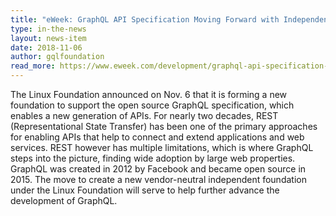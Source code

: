 ```yaml
---
title: "eWeek: GraphQL API Specification Moving Forward with Independent Foundation"
type: in-the-news
layout: news-item
date: 2018-11-06
author: gqlfoundation
read_more: https://www.eweek.com/development/graphql-api-specification-moving-forward-with-independent-foundation
---
```


The Linux Foundation announced on Nov. 6 that it is forming a new foundation to support the open source GraphQL specification, which enables a new generation of APIs. For nearly two decades, REST (Representational State Transfer) has been one of the primary approaches for enabling APIs that help to connect and extend applications and web services.  REST however has multiple limitations, which is where GraphQL steps into the picture, finding wide adoption by large web properties. GraphQL was created in 2012 by Facebook and became open source in 2015. The move to create a new vendor-neutral independent foundation under the Linux Foundation will serve to help further advance the development of GraphQL.
